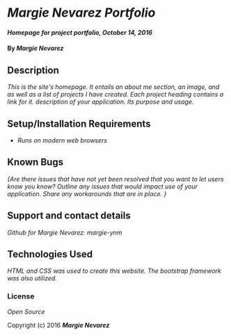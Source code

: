 # _Margie Nevarez Portfolio_

#### _Homepage for project portfolio, October 14, 2016_

#### By _**Margie Nevarez**_

## Description

_This is the site's homepage. It entails an about me section, an image, and as well as a list of projects I have created. Each project heading contains a link for it. description of your application. Its purpose and usage._

## Setup/Installation Requirements

* _Runs on modern web browsers_


## Known Bugs

_{Are there issues that have not yet been resolved that you want to let users know you know?  Outline any issues that would impact use of your application.  Share any workarounds that are in place. }_

## Support and contact details

_Github for Margie Nevarez: margie-ynm_

## Technologies Used

_HTML and CSS was used to create this website. The bootstrap framework was also utilized._

### License

*Open Source*

Copyright (c) 2016 **_Margie Nevarez_**
